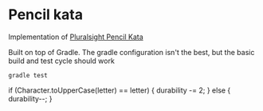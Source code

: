 # Pencil kata

Implementation of [Pluralsight Pencil Kata](https://github.com/PillarTechnology/kata-pencil-durability)

Built on top of Gradle. The gradle configuration isn't the best, but the basic build and test cycle
should work
```
gradle test
```

if (Character.toUpperCase(letter) == letter) {
            durability  -= 2;
          } else {
            durability--;
          }